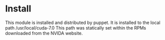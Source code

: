 # Install
This module is installed and distributed by puppet. It is installed to the local path /usr/local/cuda-7.0
This path was statically set within the RPMs downloaded from the NVIDA website.
